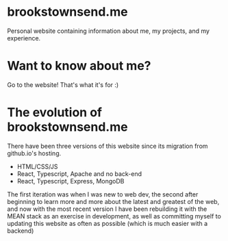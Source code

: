# brookstownsend.me
Personal website containing information about me, my projects, and my experience.

# Want to know about me?
Go to the website! That's what it's for :)

# The evolution of brookstownsend.me
There have been three versions of this website since its migration from github.io's hosting.
- HTML/CSS/JS
- React, Typescript, Apache and no back-end
- React, Typescript, Express, MongoDB

The first iteration was when I was new to web dev, the second after beginning to learn more and more about the latest and greatest of the web, and now with the most recent version I have been rebuilding it with the MEAN stack as an exercise in development, as well as committing myself to updating this website as often as possible (which is much easier with a backend)

